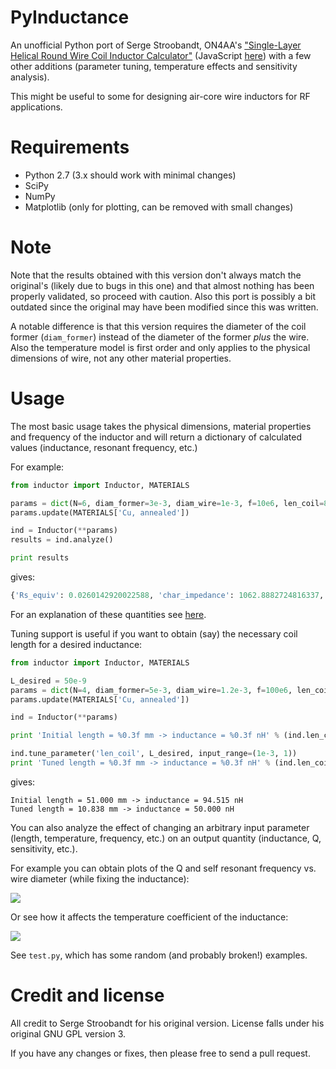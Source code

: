 # PyInductance

An unofficial Python port of Serge Stroobandt, ON4AA's ["Single-Layer Helical Round Wire Coil Inductor Calculator"](http://hamwaves.com/antennas/inductance.html)
(JavaScript [here](http://hamwaves.com/antennas/inductance/inductance.js)) with a few other additions (parameter tuning, temperature effects and sensitivity analysis).

This might be useful to some for designing air-core wire inductors for RF applications.

# Requirements

* Python 2.7 (3.x should work with minimal changes)
* SciPy
* NumPy
* Matplotlib (only for plotting, can be removed with small changes)

# Note

Note that the results obtained with this version don't always match the original's (likely due to bugs in this one) and that almost nothing has been properly validated, so proceed with caution. Also this port is possibly a bit outdated since the original may have been modified since this was written. 

A notable difference is that this version requires the diameter of the coil former (`diam_former`) instead of the diameter of the former *plus* the wire. Also the temperature model is first order and only applies to the physical dimensions of wire, not any other material properties.

# Usage

The most basic usage takes the physical dimensions, material properties and frequency of the inductor and will return a dictionary of calculated values (inductance, resonant frequency, etc.)

For example:

```python
from inductor import Inductor, MATERIALS

params = dict(N=6, diam_former=3e-3, diam_wire=1e-3, f=10e6, len_coil=8e-3)
params.update(MATERIALS['Cu, annealed'])

ind = Inductor(**params)
results = ind.analyze()

print results
```

gives:

```python
{'Rs_equiv': 0.0260142920022588, 'char_impedance': 1062.8882724816337, 'Ls_equiv': 4.18213766576639e-08, 'Rs_eff': 0.03933132499704669, 'Q_eff': 82.14705604747247, 'res_freq': 1088325440.0625987, 'Q_equiv': 101.01042124023245, 'skin_depth': 2.1102261245635593e-05, 'prop_factor': 0.5173362883660613, 'Ls_eff': 5.142220706528976e-08, 'Cp_equiv': 1.1309733366263994e-09}
```

For an explanation of these quantities see [here](http://hamwaves.com/antennas/inductance.html).

Tuning support is useful if you want to obtain (say) the necessary coil length for a desired inductance:

```python
from inductor import Inductor, MATERIALS

L_desired = 50e-9
params = dict(N=4, diam_former=5e-3, diam_wire=1.2e-3, f=100e6, len_coil=51e-3)
params.update(MATERIALS['Cu, annealed'])

ind = Inductor(**params)

print 'Initial length = %0.3f mm -> inductance = %0.3f nH' % (ind.len_coil/1e-3, ind.analyze()['Ls_eff']/1e-9)

ind.tune_parameter('len_coil', L_desired, input_range=(1e-3, 1))
print 'Tuned length = %0.3f mm -> inductance = %0.3f nH' % (ind.len_coil/1e-3, ind.analyze()['Ls_eff']/1e-9)
```

gives:

```
Initial length = 51.000 mm -> inductance = 94.515 nH
Tuned length = 10.838 mm -> inductance = 50.000 nH
```

You can also analyze the effect of changing an arbitrary input parameter (length, temperature, frequency, etc.) on an output quantity (inductance, Q, sensitivity, etc.). 

For example you can obtain plots of the Q and self resonant frequency vs. wire diameter (while fixing the inductance):

![](http://i.imgur.com/RThvH.png)

Or see how it affects the temperature coefficient of the inductance:

![](http://i.imgur.com/y5D2L.png)

See `test.py`, which has some random (and probably broken!) examples.


# Credit and license

All credit to Serge Stroobandt for his original version. License falls under his original GNU GPL version 3.

If you have any changes or fixes, then please free to send a pull request.
